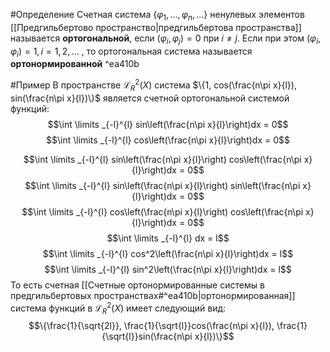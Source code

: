 #Определение 
Счетная система $\{φ_1 , \dots , φ_n , \dots\}$ ненулевых элементов [[Предгильбертово пространство|предгильбертова пространства]] называется **ортогональной**, если $(φ_i , φ_j ) = 0$ при $i \neq j$. 
Если при этом $(φ_i , φ_i ) = 1, i = 1, 2, \dots$ , то ортогональная система называется **ортонормированной** ^ea410b

#Пример 
В пространстве $\mathscr{L}^2_R (X)$ система $\{1, cos(\frac{n\pi x}{l}), sin(\frac{n\pi x}{l})\}$ является счетной ортогональной системой функций:$$\int \limits _{-l}^{l} sin\left(\frac{n\pi x}{l}\right)dx = 0$$
$$\int \limits _{-l}^{l} cos\left(\frac{n\pi x}{l}\right)dx = 0$$

$$\int \limits _{-l}^{l} sin\left(\frac{n\pi x}{l}\right) cos\left(\frac{n\pi x}{l}\right)dx = 0$$
$$\int \limits _{-l}^{l} sin\left(\frac{n\pi x}{l}\right) sin\left(\frac{n\pi x}{l}\right)dx = 0$$
$$\int \limits _{-l}^{l} cos\left(\frac{n\pi x}{l}\right) cos\left(\frac{n\pi x}{l}\right)dx = 0$$
$$\int \limits _{-l}^{l} dx = l$$
$$\int \limits _{-l}^{l} cos^2\left(\frac{n\pi x}{l}\right)dx = l$$
$$\int \limits _{-l}^{l} sin^2\left(\frac{n\pi x}{l}\right)dx = l$$
То есть счетная [[Счетные ортонормированные системы в предгильбертовых пространствах#^ea410b|ортонормированная]] система функций в $\mathscr{L}^2_R (X)$ имеет следующий вид: $$\{\frac{1}{\sqrt{2l}}, \frac{1}{\sqrt{l}}cos(\frac{n\pi x}{l}), \frac{1}{\sqrt{l}}sin(\frac{n\pi x}{l})\}$$
